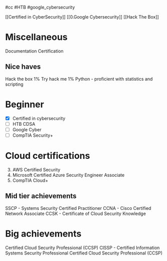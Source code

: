 #cc #HTB #google_cybersecurity 

[[Certified in CyberSecurity]]
[[0.Google Cybersecurity]]
[[Hack The Box]]


# Miscellaneous
Documentation Certification

## Nice haves
Hack the box 1%
Try hack me 1%
Python - proficient with statistics and scripting

# Beginner
- [x] Certified in cybersecurity
- [ ] HTB CDSA
- [ ] Google Cyber
- [ ] CompTIA Security+

# Cloud certifications
3. AWS Certified Security
2. Microsoft Certified Azure Security Engineer Associate
3. CompTIA Cloud+
## Mid tier achievements
SSCP - Systems Security Certified Practitioner
CCNA - Cisco Certified Network Associate
CCSK - Certificate of Cloud Security Knowledge

# Big achievements
Certified Cloud Security Professional (CCSP)
CISSP - Certified Information Systems Security Professional
Certified Cloud Security Professional (CCSP)
